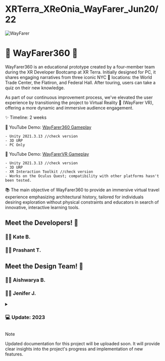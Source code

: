 # XRTerra_XReOnia_WayFarer_Jun20/22

![WayFarer](https://github.com/KateBiel/2022C3_XRT_XReOnia_WayFarer/assets/103016794/040113e9-abcc-455e-9612-fb6c7d5eb727)

#  🎒 WayFarer360 🚶

WayFarer360 is an educational prototype created by a four-member team during the XR Developer Bootcamp at XR Terra. Initially designed for PC, it shares engaging narratives from three iconic NYC 🗽 locations: the World Trade Center, the Flatiron, and Federal Hall. After touring, users can take a quiz on their new knowledge.

As part of our continuous improvement process, we've elevated the user experience by transitioning the project to Virtual Reality 🥽 (WayFarer VR), offering a more dynamic and immersive audience engagement. 

✨ Timeline: 2 weeks

🔴 YouTube Demo: [WayFarer360 Gameplay](https://www.youtube.com/watch?v=QFpS6PKkAqw&ab_channel=KattBiel)

    - Unity 2021.3.13 //check version
    - 3D URP
    - PC Only 


🔴 YouTube Demo: [WayFarerVR Gameplay](https://youtu.be/GtmAc1zIBew](https://www.youtube.com/watch?v=232LOK4qN9U&ab_channel=KattBiel)https://www.youtube.com/watch?v=232LOK4qN9U&ab_channel=KattBie)

    - Unity 2021.3.13 //check version
    - 3D URP
    - XR Interaction Toolkit //check version
    - Works on the Oculus Quest; compatibility with other platforms hasn't been tested. 

📚 The main objective of WayFarer360 to provide an immersive virtual travel experience emphasizing architectural history, tailored for individuals desiring exploration without physical constraints and educators in search of innovative, interactive learning tools.

## Meet the Developers! 🤝

### 👩‍💻 Kate B.
### 👨‍💻 Prashant T.‏‏‎

## Meet the Design Team! 🤝

### 👩‍🎨 Aishwarya B. 
### 👩‍🎨 ‎‏‏Jenifer J.

<details>
 <summary><h3>💻 Update: 2023</h3></summary>

I decided to use this prototype as an experimental ground for my learning. Last year, there were extended team objectives that we were unable to complete due to our limited understanding of Unity and the tight project timeline. Now, with time having passed, I've gained more experience in C# and Unity and have also acquired knowledge in UX design. It will be interesting to test my newly acquired skills to see if I can successfully implement the material I've learned and apply my problem-solving skills.

insides: 

🔴 YouTube Demo: [WayFarerVR Main Menu](https://www.youtube.com/shorts/NnH_QHluVlc)

In 2023, I've gained knowledge in UX design and learned about ShapesXR. Now, I'm back to make this project better. I want to create an easier-to-use interface, with a clear menu for Travel and Learn experiences.

🔴 YouTube Demo: [WayFarerVR Quiz Logic](https://www.youtube.com/watch?v=m84a_ciq5zs&ab_channel=KattBiel)

In 2023, I was also focused on enhancing my abilities as a developer. I created the Quiz Logic for the WayFarer prototype as an experiment, handling local registry within Unity through the use of PlayerPrefs. While the concept is relatively simple, it effectively meets all of my current needs.

</details>


> [!NOTE]
> Updated documentation for this project will be uploaded soon. It will provide clear insights into the project's progress and implementation of new features.



